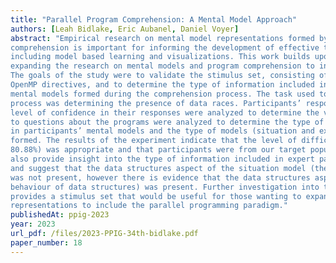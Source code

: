 ```yaml
---
title: "Parallel Program Comprehension: A Mental Model Approach"
authors: [Leah Bidlake, Eric Aubanel, Daniel Voyer]
abstract: "Empirical research on mental model representations formed by programmers during parallel program
comprehension is important for informing the development of effective tools and instructional practices
including model based learning and visualizations. This work builds upon our initial pilot study in
expanding the research on mental models and program comprehension to include parallel programmers.
The goals of the study were to validate the stimulus set, consisting of programs written in C using
OpenMP directives, and to determine the type of information included in expert parallel programmers’
mental models formed during the comprehension process. The task used to stimulate the comprehension
process was determining the presence of data races. Participants’ responses to the data race task and the
level of confidence in their responses were analyzed to determine the validity of the stimuli. Responses
to questions about the programs were analyzed to determine the type of information that was included
in participants’ mental models and the type of models (situation and execution) participants may have
formed. The results of the experiment indicate that the level of difficulty of the stimuli (accuracy rate of
80.88%) was appropriate and that participants were from our target population of experts. The results
also provide insight into the type of information included in expert parallel programmers’ mental models
and suggest that the data structures aspect of the situation model (the identification of data structures)
was not present, however there is evidence that the data structures aspect of the execution model (the
behaviour of data structures) was present. Further investigation into this topic is needed, and this study
provides a stimulus set that would be useful for those wanting to expand the research on mental model
representations to include the parallel programming paradigm."
publishedAt: ppig-2023
year: 2023
url_pdf: /files/2023-PPIG-34th-bidlake.pdf
paper_number: 18
---
```

